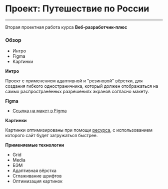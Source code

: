 # Проект: Путешествие по России

------
Вторая проектная работа курса **Веб-разработчик-плюс**

### Обзор
* Интро
* Figma
* Картинки

**Интро**

Проект с применением адаптивной и "резиновой" вёрстки, для создания гибкого одностраничника, который должен отображаться на самых распространённых разрешениях экранов согласно макету.


**Figma**

* [Ссылка на макет в Figma](https://www.figma.com/file/5S2WSbEFL6awjVWJ0NWL8Q/Sprint-3_-Russia-_-desktop-mobile?node-id=28503%3A0)

**Картинки**

Картинки оптимизированы при помощи [ресурса](https://tinypng.com/), с использованием которого сайт будет загружаться быстрее.

**Применяемые технологии**
* Grid
* Media
* БЭМ
* Адаптивная вёрстка
* Сглаживание шрифтов
* Оптимизация картинок
